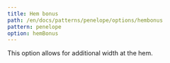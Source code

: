 ```yaml
---
title: Hem bonus
path: /en/docs/patterns/penelope/options/hembonus
pattern: penelope
option: hemBonus
---
```


This option allows for additional width at the hem.